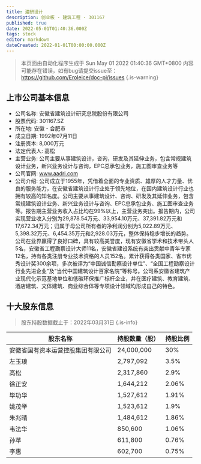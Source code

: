 ```yaml
---
title: 建研设计
description: 创业板 - 建筑工程 - 301167
published: true
date: 2022-05-01T01:40:36.000Z
tags: stock
editor: markdown
dateCreated: 2022-01-01T00:00:00.000Z
---
```


> 本页面由自动化程序生成于 Sun May 01 2022 01:40:36 GMT+0800
> 内容可能存在错误，如有bug请提交issue至：https://github.com/Eroleice/doc-pi/issues
{.is-warning}

## 上市公司基本信息
- 公司名称: 安徽省建筑设计研究总院股份有限公司
- 股票代码: 301167.SZ
- 所在地: 安徽 - 合肥市
- 成立日期: 1992年07月11日
- 注册资本: 8,000万元
- 法定代表人: 高松
- 主营业务: 公司主要从事建筑设计，咨询，研发及其延伸业务，包含常规建筑设计业务，新兴业务设计与咨询，EPC总承包业务，施工图审查业务等
- 公司官网: www.aadri.com
- 公司介绍: 公司成立于1955年，凭借着全面的专业资质、雄厚的人才力量、优良的服务能力，在安徽省建筑设计行业处于领先地位，在国内建筑设计行业也拥有较高的知名度。公司主要从事建筑设计、咨询、研发及其延伸业务，包含常规建筑设计业务、新兴业务设计与咨询、EPC总承包业务、施工图审查业务等。报告期主营业务收入占比均在99%以上，主营业务突出。报告期内，公司实现营业收入分别为29,878.54万元、33,954.10万元、37,391.82万元和17,672.34万元；归属于母公司所有者的净利润分别为5,022.89万元、5,398.32万元、6,454.35万元和2,928.03万元，整体保持稳步增长的趋势。公司在业界赢得了良好口碑，具有较高美誉度，现有安徽省学术和技术带头人5名，安徽省工程勘察设计大师11名，安徽省建设系统有突出贡献中青年专家12名，持有各类注册专业技术资格的人员152名。累计获得各类国家、省市优秀设计奖300余项，多次被评为“中国诚信勘察设计单位”、“全国工程勘察设计行业先进企业”及“当代中国建筑设计百家名院”等称号。公司系安徽省建筑产业现代化示范基地单位和低碳环保推广标杆企业，并在医疗建筑、教育建筑、酒店建筑、文体建筑、商业综合体等专项设计领域均形成自己的特色。


## 十大股东信息
> 股东持股数据截止于：2022年03月31日
{.is-info}

| 股东名称 | 持股数量（股） | 持股比例 |
| --- | --- | --- |
| 安徽省国有资本运营控股集团有限公司 | 24,000,000 | 30% |
| 左玉琅 | 2,797,092 | 3.5% |
| 高松 | 2,317,860 | 2.9% |
| 徐正安 | 1,644,212 | 2.06% |
| 毕功华 | 1,527,612 | 1.91% |
| 姚茂举 | 1,523,612 | 1.9% |
| 朱兆晴 | 1,484,612 | 1.86% |
| 韦法华 | 850,600 | 1.06% |
| 孙苹 | 611,800 | 0.76% |
| 李惠 | 602,700 | 0.75% |




